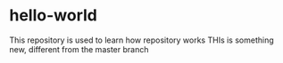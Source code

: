 # hello-world
This repository is used to learn how repository works
THIs is something new, different from the master branch

